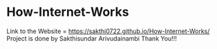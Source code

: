 # How-Internet-Works
Link to the Website = https://sakthi0722.github.io/How-Internet-Works/
Project is done by Sakthisundar Arivudainambi
Thank You!!!
